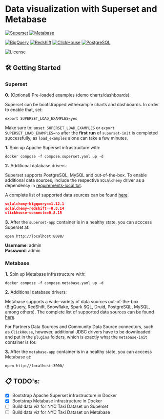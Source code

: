 # Data visualization with Superset and Metabase

[![Superset](https://img.shields.io/badge/Superset-0A2933?style=flat&logo=apache&logoColor=F8FDFF&labelColor=0A2933)](https://github.com/apache/superset)
[![Metabase](https://img.shields.io/badge/Metabase-509EE3?style=flat&logo=metabase&logoColor=white&labelColor=65A9E7)](https://github.com/metabase/metabase)

[![BigQuery](https://img.shields.io/badge/BigQuery-3772FF?style=flat&logo=googlebigquery&logoColor=white&labelColor=3772FF)](https://console.cloud.google.com/bigquery)
[![Redshift](https://img.shields.io/badge/Redshift_Serverless-2766A7?style=flat&logo=Amazon%20RedShift&logoColor=white&labelColor=2766A7)](https://aws.amazon.com/pt/redshift/redshift-serverless/)
[![ClickHouse](https://img.shields.io/badge/ClickHouse-151515?style=flat&logo=clickhouse&logoColor=FBFD73&labelColor=151515)](https://clickhouse.com/docs/en/install)
[![PostgreSQL](https://img.shields.io/badge/PostgreSQL-336791?style=flat&logo=postgresql&logoColor=white&labelColor=336791)](https://hub.docker.com/_/postgres)

![License](https://img.shields.io/badge/license-CC--BY--SA--4.0-31393F?style=flat&logo=creativecommons&logoColor=black&labelColor=white)


## 🛠️ Getting Started

### Superset

**0.** (Optional) Pre-loaded examples (demo charts/dashboards):

Superset can be bootstrapped withexample charts and dashboards. In order to enable that, set:
```shell
export SUPERSET_LOAD_EXAMPLES=yes
```

Make sure to: `unset SUPERSET_LOAD_EXAMPLES` or `export SUPERSET_LOAD_EXAMPLES=no`  after the **first run** of `superset-init` is completed successfully, as `load_examples` alone can take a few minutes.

**1.** Spin up Apache Superset infrastructure with:
```shell
docker compose -f compose.superset.yaml up -d
```

**2.** Additional database drivers:

Superset supports PostgreSQL, MySQL and out-of-the-box. To enable additional data sources, include the respective `SQLAlchemy` driver as a dependency in [requirements-local.txt](./superset/requirements-local.txt). 

A complete list of supported data sources can be found [here](https://superset.apache.org/docs/databases/installing-database-drivers/).

```json
sqlalchemy-bigquery==1.12.1
sqlalchemy-redshift==0.8.14
clickhouse-connect==0.8.15
```

**3.** After the `superset-app` container is in a healthy state, you can acccess Superset at:
```shell
open http://localhost:8088/
```
**Username**: admin  
**Password**: admin


### Metabase

**1.** Spin up Metabase infrastructure with:

```shell
docker compose -f compose.metabase.yaml up -d
```

**2.** Additional database drivers:

Metabase supports a wide-variety of data sources out-of-the-box (BigQuery, RedShift, Snowflake, Spark SQL, Druid, PostgreSQL, MySQL, among others). The complete list of supported data sources can be found [here](https://www.metabase.com/data_sources/).

For Partners Data Sources and Community Data Source connectors, such as `ClickHouse`, however, additional JDBC drivers have to be downloaded and put in the `plugins` folders, which is exactly what the `metabase-init` container is for.


**3.** After the `metabase-app` container is in a healthy state, you can acccess Metabase at:
```shell
open http://localhost:3000/
```


## 📋 TODO's:
- [x] Bootstrap Apache Superset infrastructure in Docker
- [x] Bootstrap Metabase infrastructure in Docker
- [ ] Build data viz for NYC Taxi Dataset on Superset
- [ ] Build data viz for NYC Taxi Dataset on Metabase
